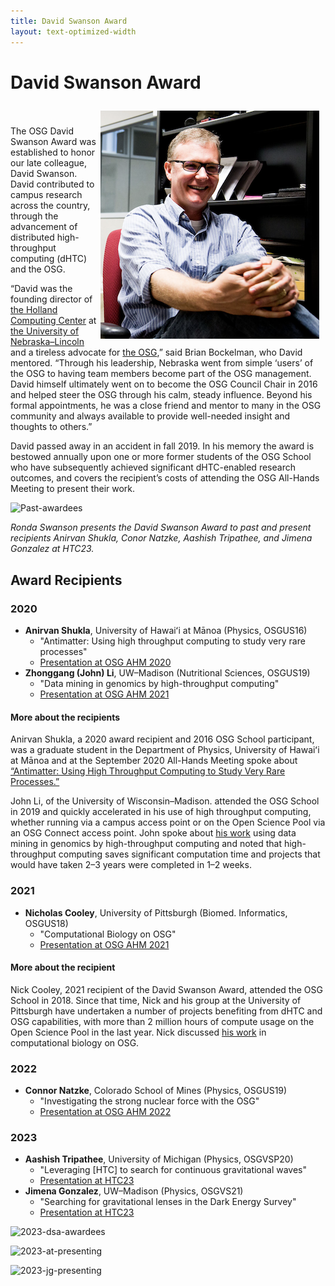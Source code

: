 ```yaml
---
title: David Swanson Award
layout: text-optimized-width
---
```


# David Swanson Award

<div style="padding: 10px;">
    <img src="/assets/images/DavidSwanson.png" alt="David Swanson" align="right">
</div>

The OSG David Swanson Award was established to honor our late colleague, David Swanson. David contributed to campus research across the country, through the advancement of distributed high-throughput computing (dHTC) and the OSG. 

“David was the founding director of [the Holland Computing Center](https://hcc.unl.edu/) at [the University of Nebraska–Lincoln](https://www.unl.edu/) and a tireless advocate for [the OSG](https://opensciencegrid.org/),” said Brian Bockelman, who David mentored.  “Through his leadership, Nebraska went from simple ‘users’ of the OSG to having team members become part of the OSG management.  David himself ultimately went on to become the OSG Council Chair in 2016 and helped steer the OSG through his calm, steady influence. Beyond his formal appointments, he was a close friend and mentor to many in the OSG community and always available to provide well-needed insight and thoughts to others.”

David passed away in an accident in fall 2019. In his memory the award is bestowed annually upon one or more former students of the OSG School who have subsequently achieved significant dHTC-enabled research outcomes, and covers the recipient’s costs of attending the OSG All-Hands Meeting to present their work.

![Past-awardees](/assets/images/DSA-photos/ronda-and-past-awardees.jpg)

*Ronda Swanson presents the David Swanson Award to past and present recipients 
Anirvan Shukla, Conor Natzke, Aashish Tripathee, and Jimena Gonzalez at HTC23.*

## Award Recipients

### 2020

* **Anirvan Shukla**, University of Hawaiʻi at Mānoa (Physics, OSGUS16)
	* "Antimatter: Using high throughput computing to study very rare processes"
	* [Presentation at OSG AHM 2020](https://indico.fnal.gov/event/22127/contributions/194478/)
* **Zhonggang (John) Li**, UW–Madison (Nutritional Sciences, OSGUS19)
	* "Data mining in genomics by high-throughput computing"
	* [Presentation at OSG AHM 2021](https://indico.fnal.gov/event/47040/contributions/208347/)

#### More about the recipients

Anirvan Shukla, a 2020 award recipient and 2016 OSG School participant, was a graduate student in the Department of Physics, University of Hawaiʻi at Mānoa and at the September 2020 All-Hands Meeting spoke about [“Antimatter: Using High Throughput Computing to Study Very Rare Processes.”](https://indico.fnal.gov/event/22127/contributions/194478/)

John Li, of the University of Wisconsin–Madison. attended the OSG School in 2019 and quickly accelerated in his use of high throughput computing, whether running via a campus access point or on the Open Science Pool via an OSG Connect access point. John spoke about [his work](https://indico.fnal.gov/event/47040/contributions/208347/) using data mining in genomics by high-throughput computing and noted that high-throughput computing saves significant computation time and projects that would have taken 2–3 years were completed in 1–2 weeks.


### 2021

* **Nicholas Cooley**, University of Pittsburgh (Biomed. Informatics, OSGUS18)
	* "Computational Biology on OSG"
	* [Presentation at OSG AHM 2021](https://indico.fnal.gov/event/47040/contributions/208348/)

#### More about the recipient

Nick Cooley, 2021 recipient of the David Swanson Award, attended the OSG School in 2018. Since that time, Nick and his group at the University of Pittsburgh have undertaken a number of projects benefiting from dHTC and OSG capabilities, with more than 2 million hours of compute usage on the Open Science Pool in the last year. Nick discussed [his work](https://indico.fnal.gov/event/47040/contributions/208348/) in computational biology on OSG. 

### 2022

* **Connor Natzke**, Colorado School of Mines (Physics, OSGUS19) 
	* "Investigating the strong nuclear force with the OSG"
	* [Presentation at OSG AHM 2022](https://indico.fnal.gov/event/53029/contributions/236143/)

### 2023

* **Aashish Tripathee**, University of Michigan (Physics, OSGVSP20)
	* "Leveraging [HTC] to search for continuous gravitational waves"
	* [Presentation at HTC23](https://agenda.hep.wisc.edu/event/2014/contributions/28462/)
* **Jimena Gonzalez**, UW–Madison (Physics, OSGVS21)
	* "Searching for gravitational lenses in the Dark Energy Survey"
	* [Presentation at HTC23](https://agenda.hep.wisc.edu/event/2014/contributions/28463/)

![2023-dsa-awardees](/assets/images/DSA-photos/2023-awardees.jpg)

![2023-at-presenting](/assets/images/DSA-photos/2023-aashish-tripathee.jpg)

![2023-jg-presenting](/assets/images/DSA-photos/2023-jimena-gonzalez.jpg)